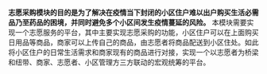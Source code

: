 **志愿采购模块的目的是为了解决在疫情当下封闭的小区住户难以出户购买生活必需品乃至药品的困境，并同时避免多个小区间发生疫情蔓延的风险。**
本模块需要实现一个志愿服务的平台，其中主要实现志愿采购的功能，小区住户可以在上面购买日用品等商品，商家可以上传自己的商品，由志愿者将商品配送到小区住处。如此将小区住户的日常生活需求和商家现有的商品进行对接，实现一个以志愿者为桥梁和纽带、商家、志愿者、小区管理方三方联动的宏观统筹的平台。
